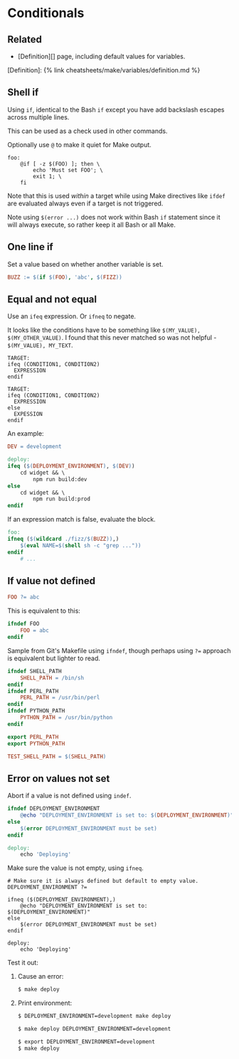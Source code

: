 # Conditionals

## Related

- [Definition][] page, including default values for variables.

[Definition]: {% link cheatsheets/make/variables/definition.md %}


## Shell if

Using `if`, identical to the Bash `if` except you have add backslash escapes across multiple lines.

This can be used as a check used in other commands.

Optionally use `@` to make it quiet for Make output.

```make
foo:
	@if [ -z $(FOO) ]; then \
		echo 'Must set FOO'; \
		exit 1; \
	fi
```

Note that this is used _within_ a target while using Make directives like `ifdef` are evaluated always even if a target is not triggered.

Note using `$(error ...)` does not work within Bash `if` statement since it will always execute, so rather keep it all Bash or all Make.

## One line if

Set a value based on whether another variable is set.

```mk
BUZZ := $(if $(FOO), 'abc', $(FIZZ))
```


## Equal and not equal

Use an `ifeq` expression. Or `ifneq` to negate.

It looks like the conditions have to be something like `$(MY_VALUE), $(MY_OTHER_VALUE)`. I found that this never matched so was not helpful - `$(MY_VALUE), MY_TEXT`.

```
TARGET:
ifeq (CONDITION1, CONDITION2)
  EXPRESSION
endif

TARGET:
ifeq (CONDITION1, CONDITION2)
  EXPRESSION
else
  EXPESSION
endif
```

An example:

```makefile
DEV = development

deploy:
ifeq ($(DEPLOYMENT_ENVIRONMENT), $(DEV))
	cd widget && \
		npm run build:dev
else
	cd widget && \
		npm run build:prod
endif
```

If an expression match is false, evaluate the block.

```makefile
foo:
ifneq ($(wildcard ./fizz/$(BUZZ)),)
	$(eval NAME=$(shell sh -c "grep ..."))
endif
	# ...

```

## If value not defined

```mk
FOO ?= abc
```

This is equivalent to this:

```mk
ifndef FOO
	FOO = abc
endif
```

Sample from Git's Makefile using `ifndef`, though perhaps using `?=` approach is equivalent but lighter to read.

```mk
ifndef SHELL_PATH
	SHELL_PATH = /bin/sh
endif
ifndef PERL_PATH
	PERL_PATH = /usr/bin/perl
endif
ifndef PYTHON_PATH
	PYTHON_PATH = /usr/bin/python
endif

export PERL_PATH
export PYTHON_PATH

TEST_SHELL_PATH = $(SHELL_PATH)
```


## Error on values not set

Abort if a value is not defined using `indef`.

```makefile
ifndef DEPLOYMENT_ENVIRONMENT
    @echo "DEPLOYMENT_ENVIRONMENT is set to: $(DEPLOYMENT_ENVIRONMENT)"
else
    $(error DEPLOYMENT_ENVIRONMENT must be set)
endif

deploy:
	echo 'Deploying'
```

Make sure the value is not empty, using `ifneq`.

```
# Make sure it is always defined but default to empty value.
DEPLOYMENT_ENVIRONMENT ?=

ifneq ($(DEPLOYMENT_ENVIRONMENT),)
    @echo "DEPLOYMENT_ENVIRONMENT is set to: $(DEPLOYMENT_ENVIRONMENT)"
else
    $(error DEPLOYMENT_ENVIRONMENT must be set)
endif

deploy:
	echo 'Deploying'
```

Test it out:

1. Cause an error:
    ```sh
    $ make deploy
    ```
1. Print environment:
    ```sh
    $ DEPLOYMENT_ENVIRONMENT=development make deploy
    ```
    ```sh
    $ make deploy DEPLOYMENT_ENVIRONMENT=development 
    ```
    ```sh
    $ export DEPLOYMENT_ENVIRONMENT=development
    $ make deploy
    ```


